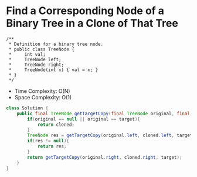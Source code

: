 # Find a Corresponding Node of a Binary Tree in a Clone of That Tree

```
/**
 * Definition for a binary tree node.
 * public class TreeNode {
 *     int val;
 *     TreeNode left;
 *     TreeNode right;
 *     TreeNode(int x) { val = x; }
 * }
 */
```

- Time Complexity: O(N)
- Space Complexity: O(1)

```java
class Solution {
    public final TreeNode getTargetCopy(final TreeNode original, final TreeNode cloned, final TreeNode target) {
        if(original == null || original == target){
            return cloned;
        }
        TreeNode res = getTargetCopy(original.left, cloned.left, target);
        if(res != null){
            return res;
        }
        return getTargetCopy(original.right, cloned.right, target);
    }
}
```
